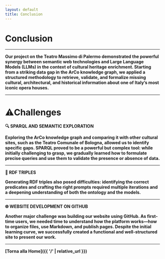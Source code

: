 ```yaml
---
layout: default
title: Conclusion
---
```


# <strong>Conclusion<strong>


---

Our project on the **Teatro Massimo di Palermo** demonstrated the powerful synergy between **semantic web technologies** and **Large Language Models (LLMs)** in the context of cultural heritage enrichment. 
Starting from a striking data gap in the **ArCo knowledge graph**, we applied a structured methodology to retrieve, validate, and formalize missing cultural, architectural, and historical information about one of Italy’s most iconic opera houses.

---

# ⚠️Challenges 

**🔍 SPARQL AND SEMANTIC EXPLORATION**

Exploring the ArCo knowledge graph and comparing it with other cultural sites, such as the Teatro Comunale of Bologna, allowed us to identify specific gaps. 
SPARQL proved to be a powerful but **complex tool**: while initially challenging to grasp, we gradually learned how to formulate precise queries and use them to validate the presence or absence of data.

---
**🧩 RDF TRIPLES**

Generating **RDF triples** also posed difficulties: identifying the correct **predicates** and crafting the right **prompts** required multiple iterations and a deepening understanding of both the ontology and the models. 

---

**🌐 WEBSITE DEVELOPMENT ON GITHUB**

Another major challenge was building our website using **GitHub**. As first-time users, we needed time to understand how the platform works—how to organize files, use Markdown, and publish pages. Despite the initial learning curve, we successfully created a **functional** and **well-structured site** to present our work.

---

[Torna alla Home]({{ '/' | relative_url }})

